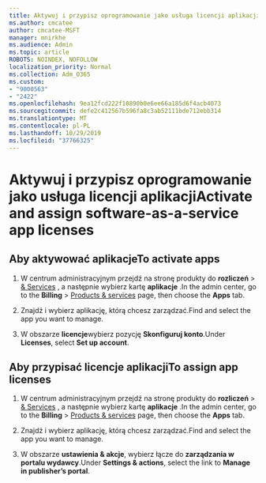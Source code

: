 ```yaml
---
title: Aktywuj i przypisz oprogramowanie jako usługa licencji aplikacji
ms.author: cmcatee
author: cmcatee-MSFT
manager: mnirkhe
ms.audience: Admin
ms.topic: article
ROBOTS: NOINDEX, NOFOLLOW
localization_priority: Normal
ms.collection: Adm_O365
ms.custom:
- "9000563"
- "2422"
ms.openlocfilehash: 9ea12fcd222f10890b0e6ee66a185d6f4acb4073
ms.sourcegitcommit: defe2c412567b596fa8c3ab52111bde712ebb314
ms.translationtype: MT
ms.contentlocale: pl-PL
ms.lasthandoff: 10/29/2019
ms.locfileid: "37766325"
---
```

# <a name="activate-and-assign-software-as-a-service-app-licenses"></a><span data-ttu-id="576f6-102">Aktywuj i przypisz oprogramowanie jako usługa licencji aplikacji</span><span class="sxs-lookup"><span data-stu-id="576f6-102">Activate and assign software-as-a-service app licenses</span></span> 

## <a name="to-activate-apps"></a><span data-ttu-id="576f6-103">Aby aktywować aplikacje</span><span class="sxs-lookup"><span data-stu-id="576f6-103">To activate apps</span></span>

1. <span data-ttu-id="576f6-104">W centrum administracyjnym przejdź na stronę produkty do **rozliczeń** > [& Services](https://go.microsoft.com/fwlink/p/?linkid=842054) , a następnie wybierz kartę **aplikacje** .</span><span class="sxs-lookup"><span data-stu-id="576f6-104">In the admin center, go to the **Billing** > [Products & services](https://go.microsoft.com/fwlink/p/?linkid=842054) page, then choose the **Apps** tab.</span></span>

2. <span data-ttu-id="576f6-105">Znajdź i wybierz aplikację, którą chcesz zarządzać.</span><span class="sxs-lookup"><span data-stu-id="576f6-105">Find and select the app you want to manage.</span></span>

3. <span data-ttu-id="576f6-106">W obszarze **licencje**wybierz pozycję **Skonfiguruj konto**.</span><span class="sxs-lookup"><span data-stu-id="576f6-106">Under **Licenses**, select **Set up account**.</span></span>  

## <a name="to-assign-app-licenses"></a><span data-ttu-id="576f6-107">Aby przypisać licencje aplikacji</span><span class="sxs-lookup"><span data-stu-id="576f6-107">To assign app licenses</span></span>

1. <span data-ttu-id="576f6-108">W centrum administracyjnym przejdź na stronę produkty do **rozliczeń** > [& Services](https://go.microsoft.com/fwlink/p/?linkid=842054) , a następnie wybierz kartę **aplikacje** .</span><span class="sxs-lookup"><span data-stu-id="576f6-108">In the admin center, go to the **Billing** > [Products & services](https://go.microsoft.com/fwlink/p/?linkid=842054) page, then choose the **Apps** tab.</span></span>

2. <span data-ttu-id="576f6-109">Znajdź i wybierz aplikację, którą chcesz zarządzać.</span><span class="sxs-lookup"><span data-stu-id="576f6-109">Find and select the app you want to manage.</span></span>  

3. <span data-ttu-id="576f6-110">W obszarze **ustawienia & akcje**, wybierz łącze do **zarządzania w portalu wydawcy**.</span><span class="sxs-lookup"><span data-stu-id="576f6-110">Under **Settings & actions**, select the link to **Manage in publisher’s portal**.</span></span>
